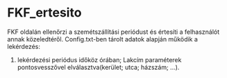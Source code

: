 # FKF_ertesito
FKF oldalán ellenőrzi a szemétszállítási periódust és értesíti a felhasználót annak közeledtéről. 
Config.txt-ben tárolt adatok alapján működik a lekérdezés:
1. lekérdezési periódus időköz órában; Lakcím paraméterek pontosvesszővel elválasztva(kerület; utca; házszám; ...).  
